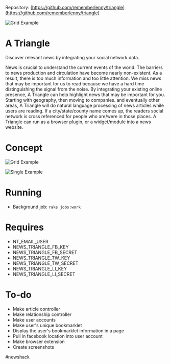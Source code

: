 Repository: [https://github.com/rememberlenny/triangle](https://github.com/rememberlenny/triangle)


![Grid Example](https://raw.githubusercontent.com/rememberlenny/triangle/master/app/assets/images/facebook/coverimage.png)

# A Triangle

Discover relevant news by integrating your social network data.

News is crucial to understand the current events of the world. The barriers to news production and circulation have become nearly non-existent. As a result, there is too much information and too little attention. We miss news that may be important for us to read because we have a hard time distinguishing the signal from the noise. By integrating your existing online presence, A Triangle can help highlight news that may be important for you.
Starting with geography, then moving to companies. and eventually other areas, A Triangle will do natural language processing of news articles while users are reading. If a city/state/county name comes up, the readers social network is cross referenced for people who are/were in those places. A Triangle can run as a browser plugin, or a widget/module into a news website.

# Concept

![Grid Example](https://raw.githubusercontent.com/rememberlenny/triangle/master/app/assets/images/demo/demo-grid.gif)

![Single Example](https://raw.githubusercontent.com/rememberlenny/triangle/master/app/assets/images/demo/demo-single.gif)

# Running
- Background job: `rake jobs:work`

# Requires
- NT_EMAIL_USER
- NEWS_TRIANGLE_FB_KEY
- NEWS_TRIANGLE_FB_SECRET
- NEWS_TRIANGLE_TW_KEY
- NEWS_TRIANGLE_TW_SECRET
- NEWS_TRIANGLE_LI_KEY
- NEWS_TRIANGLE_LI_SECRET

# To-do

- Make article controller
- Make relationship controller
- Make user accounts
- Make user's unique bookmarklet
- Display the user's bookmarklet information in a page
- Pull in facebook location into user account
- Make browser extension
- Create screenshots

#newshack
